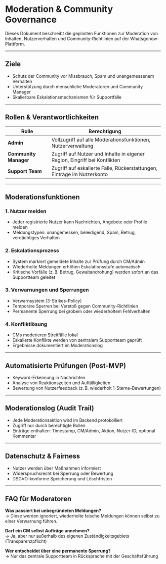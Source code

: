 # Moderation & Community Governance

Dieses Dokument beschreibt die geplanten Funktionen zur Moderation von Inhalten, Nutzerverhalten und Community-Richtlinien auf der Whatsgonow-Plattform.

---

## Ziele

- Schutz der Community vor Missbrauch, Spam und unangemessenem Verhalten
- Unterstützung durch menschliche Moderatoren und Community Manager
- Skalierbare Eskalationsmechanismen für Supportfälle

---

## Rollen & Verantwortlichkeiten

| Rolle              | Berechtigung                                                                 |
|--------------------|------------------------------------------------------------------------------|
| **Admin**          | Vollzugriff auf alle Moderationsfunktionen, Nutzerverwaltung                 |
| **Community Manager** | Zugriff auf Nutzer und Inhalte in eigener Region, Eingriff bei Konflikten     |
| **Support Team**   | Zugriff auf eskalierte Fälle, Rückerstattungen, Einträge im Nutzerkonto      |

---

## Moderationsfunktionen

### 1. Nutzer melden

- Jeder registrierte Nutzer kann Nachrichten, Angebote oder Profile melden
- Meldungstypen: unangemessen, beleidigend, Spam, Betrug, verdächtiges Verhalten

### 2. Eskalationsprozess

- System markiert gemeldete Inhalte zur Prüfung durch CM/Admin
- Wiederholte Meldungen erhöhen Eskalationsstufe automatisch
- Kritische Vorfälle (z. B. Betrug, Gewaltandrohung) werden sofort an das Supportteam geleitet

### 3. Verwarnungen und Sperrungen

- Verwarnsystem (3-Strikes-Policy)
- Temporäre Sperren bei Verstoß gegen Community-Richtlinien
- Permanente Sperrung bei grobem oder wiederholtem Fehlverhalten

### 4. Konfliktlösung

- CMs moderieren Streitfälle lokal
- Eskalierte Konflikte werden von zentralem Supportteam geprüft
- Ergebnisse dokumentiert im Moderationslog

---

## Automatisierte Prüfungen (Post-MVP)

- Keyword-Erkennung in Nachrichten
- Analyse von Reaktionszeiten und Auffälligkeiten
- Bewertung von Nutzerfeedback (z. B. wiederholt 1-Sterne-Bewertungen)

---

## Moderationslog (Audit Trail)

- Jede Moderationsaktion wird im Backend protokolliert
- Zugriff nur durch berechtigte Rollen
- Einträge enthalten: Timestamp, CM/Admin, Aktion, Nutzer-ID, optional Kommentar

---

## Datenschutz & Fairness

- Nutzer werden über Maßnahmen informiert
- Widerspruchsrecht bei Sperrung oder Bewertung
- DSGVO-konforme Speicherung und Löschfristen

---

## FAQ für Moderatoren

**Was passiert bei unbegründeten Meldungen?**  
→ Diese werden ignoriert, wiederholte falsche Meldungen können selbst zu einer Verwarnung führen.

**Darf ein CM selbst Aufträge annehmen?**  
→ Ja, aber nur außerhalb des eigenen Zuständigkeitsgebiets (Transparenzpflicht)

**Wer entscheidet über eine permanente Sperrung?**  
→ Nur das zentrale Supportteam in Rücksprache mit der Geschäftsführung

